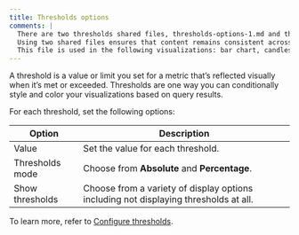 ```yaml
---
title: Thresholds options
comments: |
  There are two thresholds shared files, thresholds-options-1.md and thresholds-options-2.md, to cover the most common combinations of options. 
  Using two shared files ensures that content remains consistent across visualizations that share the same options and users don't have to figure out which options apply to a specific visualization when reading that content. 
  This file is used in the following visualizations: bar chart, candlestick, time series, trend
---
```


A threshold is a value or limit you set for a metric that’s reflected visually when it’s met or exceeded. Thresholds are one way you can conditionally style and color your visualizations based on query results.

For each threshold, set the following options:

| Option          | Description                                                                          |
| --------------- | ------------------------------------------------------------------------------------ |
| Value           | Set the value for each threshold.                                                    |
| Thresholds mode | Choose from **Absolute** and **Percentage**.                                         |
| Show thresholds | Choose from a variety of display options including not displaying thresholds at all. |

To learn more, refer to [Configure thresholds](https://metrics-dashboard.com/docs/metrics-dashboard/<METRICS_DASHBOARD_VERSION>/panels-visualizations/configure-thresholds/).
